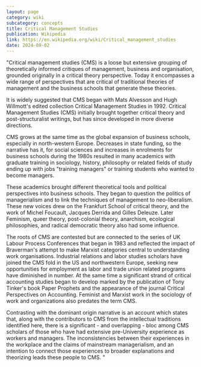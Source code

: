 ```yaml
---
layout: page
category: wiki
subcategory: concepts
title: Critical Management Studies
publication: Wikipedia
link: https://en.wikipedia.org/wiki/Critical_management_studies
date: 2024-09-02
---
```


"Critical management studies (CMS) is a loose but extensive grouping of theoretically informed critiques of management, business and organisation, grounded originally in a critical theory perspective. Today it encompasses a wide range of perspectives that are critical of traditional theories of management and the business schools that generate these theories.

It is widely suggested that CMS began with Mats Alvesson and Hugh Willmott's edited collection Critical Management Studies in 1992. Critical Management Studies (CMS) initially brought together critical theory and post-structuralist writings, but has since developed in more diverse directions.

CMS grows at the same time as the global expansion of business schools, especially in north-western Europe. Decreases in state funding, so the narrative has it, for social sciences and increases in enrolments for business schools during the 1980s resulted in many academics with graduate training in sociology, history, philosophy or related fields of study ending up with jobs "training managers" or training students who wanted to become managers.

These academics brought different theoretical tools and political perspectives into business schools. They began to question the politics of managerialism and to link the techniques of management to neo-liberalism. These new voices drew on the Frankfurt School of critical theory, and the work of Michel Foucault, Jacques Derrida and Gilles Deleuze. Later Feminism, queer theory, post-colonial theory, anarchism, ecological philosophies, and radical democratic theory also had some influence.

The roots of CMS are contested but are connected to the series of UK Labour Process Conferences that began in 1983 and reflected the impact of Braverman's attempt to make Marxist categories central to understanding work organisations. Industrial relations and labor studies scholars have joined the CMS fold in the US and northwestern Europe, seeking new opportunities for employment as labor and trade union related programs have diminished in number. At the same time a significant strand of critical accounting studies began to develop marked by the publication of Tony Tinker's book Paper Prophets and the appearance of the journal Critical Perspectives on Accounting. Feminist and Marxist work in the sociology of work and organizations also predates the term CMS.

Contrasting with the dominant origin narrative is an account which states that, along with the contributors to CMS from the intellectual traditions identified here, there is a significant - and overlapping - bloc among CMS scholars of those who have had extensive pre-University experience as workers and managers. The inconsistencies between their experiences in the workplace and the claims of mainstream managerialism, and an intention to connect those experiences to broader explanations and theorizing leads these people to CMS. "
